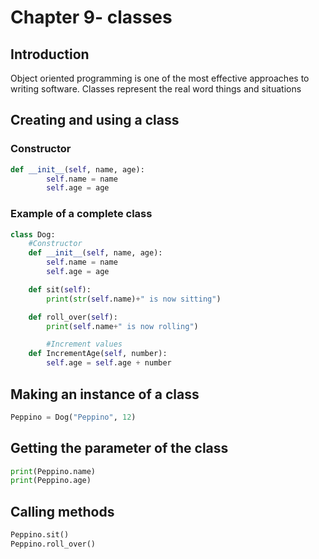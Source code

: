 # Chapter 9- classes

## Introduction

Object oriented programming is one of the most effective approaches to writing software. Classes represent the real word things and situations

## Creating and using a class

### Constructor

```python
def __init__(self, name, age):
        self.name = name
        self.age = age
```

### Example of a complete class

```python
class Dog:
    #Constructor
    def __init__(self, name, age):
        self.name = name
        self.age = age

    def sit(self):
        print(str(self.name)+" is now sitting")

    def roll_over(self):
        print(self.name+" is now rolling")

		#Increment values
    def IncrementAge(self, number):
        self.age = self.age + number
```

## Making an instance of a class

```python
Peppino = Dog("Peppino", 12)
```

## Getting the parameter of the class

```python
print(Peppino.name)
print(Peppino.age)
```

## Calling methods

```python
Peppino.sit()
Peppino.roll_over()
```
